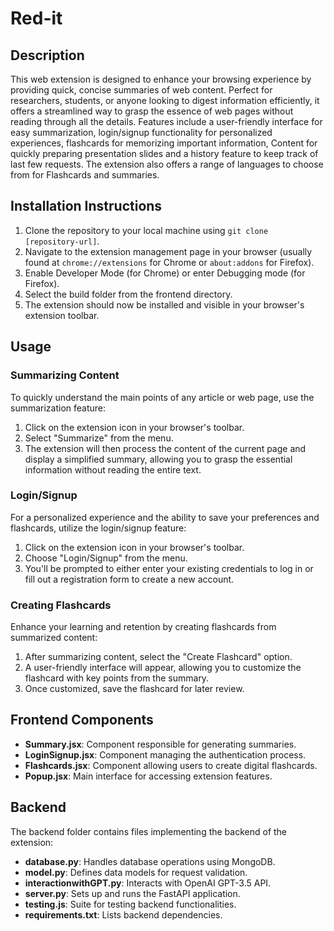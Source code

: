 # Red-it

## Description

This web extension is designed to enhance your browsing experience by providing quick, concise summaries of web content. Perfect for researchers, students, or anyone looking to digest information efficiently, it offers a streamlined way to grasp the essence of web pages without reading through all the details. Features include a user-friendly interface for easy summarization, login/signup functionality for personalized experiences, flashcards for memorizing important information, Content for quickly preparing presentation slides and a history feature to keep track of last few requests. The extension also offers a range of languages to choose from for Flashcards and summaries.

## Installation Instructions

1. Clone the repository to your local machine using `git clone [repository-url]`.
2. Navigate to the extension management page in your browser (usually found at `chrome://extensions` for Chrome or `about:addons` for Firefox).
3. Enable Developer Mode (for Chrome) or enter Debugging mode (for Firefox).
4. Select the build folder from the frontend directory.
5. The extension should now be installed and visible in your browser's extension toolbar.

## Usage

### Summarizing Content

To quickly understand the main points of any article or web page, use the summarization feature:

1. Click on the extension icon in your browser's toolbar.
2. Select "Summarize" from the menu.
3. The extension will then process the content of the current page and display a simplified summary, allowing you to grasp the essential information without reading the entire text.

### Login/Signup

For a personalized experience and the ability to save your preferences and flashcards, utilize the login/signup feature:

1. Click on the extension icon in your browser's toolbar.
2. Choose "Login/Signup" from the menu.
3. You'll be prompted to either enter your existing credentials to log in or fill out a registration form to create a new account.

### Creating Flashcards

Enhance your learning and retention by creating flashcards from summarized content:

1. After summarizing content, select the "Create Flashcard" option.
2. A user-friendly interface will appear, allowing you to customize the flashcard with key points from the summary.
3. Once customized, save the flashcard for later review.

## Frontend Components

- **Summary.jsx**: Component responsible for generating summaries.
- **LoginSignup.jsx**: Component managing the authentication process.
- **Flashcards.jsx**: Component allowing users to create digital flashcards.
- **Popup.jsx**: Main interface for accessing extension features.

## Backend

The backend folder contains files implementing the backend of the extension:

- **database.py**: Handles database operations using MongoDB.
- **model.py**: Defines data models for request validation.
- **interactionwithGPT.py**: Interacts with OpenAI GPT-3.5 API.
- **server.py**: Sets up and runs the FastAPI application.
- **testing.js**: Suite for testing backend functionalities.
- **requirements.txt**: Lists backend dependencies.
